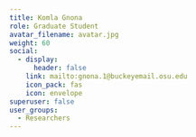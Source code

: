 ```yaml
---
title: Komla Gnona
role: Graduate Student
avatar_filename: avatar.jpg
weight: 60
social:
  - display:
      header: false
    link: mailto:gnona.1@buckeyemail.osu.edu
    icon_pack: fas
    icon: envelope
superuser: false
user_groups:
  - Researchers
---
```

